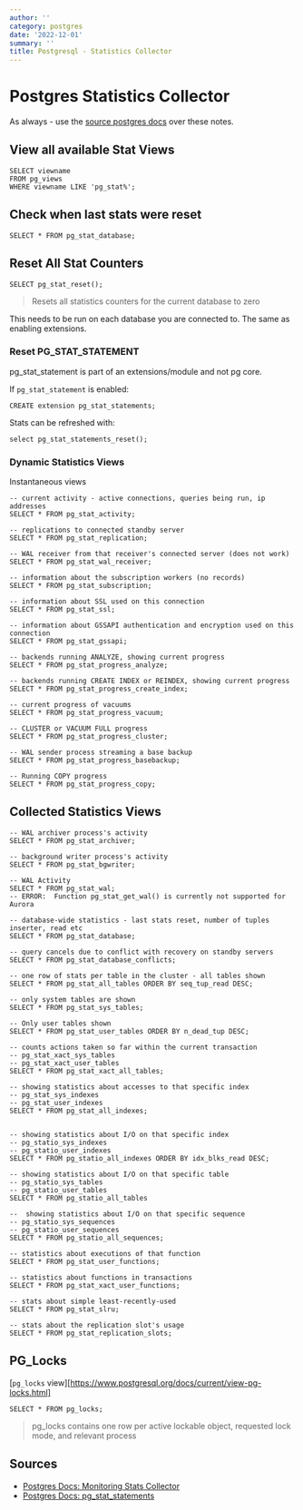 ```yaml
---
author: ''
category: postgres
date: '2022-12-01'
summary: ''
title: Postgresql - Statistics Collector
---
```


# Postgres Statistics Collector

As always - use the [source postgres docs](https://www.postgresql.org/docs/14/monitoring-stats.html#MONITORING-PG-STAT-ACTIVITY-VIEW) over these notes.

## View all available Stat Views

    SELECT viewname
    FROM pg_views
    WHERE viewname LIKE 'pg_stat%';

## Check when last stats were reset

    SELECT * FROM pg_stat_database;

## Reset All Stat Counters

    SELECT pg_stat_reset();

> Resets all statistics counters for the current database to zero

This needs to be run on each database you are connected to. The same as enabling extensions.

### Reset PG_STAT_STATEMENT

pg_stat_statement is part of an extensions/module and not pg core.

If `pg_stat_statement` is enabled:

    CREATE extension pg_stat_statements;

Stats can be refreshed with:

    select pg_stat_statements_reset();

### Dynamic Statistics Views

Instantaneous views

    -- current activity - active connections, queries being run, ip addresses
    SELECT * FROM pg_stat_activity;

    -- replications to connected standby server
    SELECT * FROM pg_stat_replication;

    -- WAL receiver from that receiver's connected server (does not work)
    SELECT * FROM pg_stat_wal_receiver;

    -- information about the subscription workers (no records)
    SELECT * FROM pg_stat_subscription;

    -- information about SSL used on this connection
    SELECT * FROM pg_stat_ssl;

    -- information about GSSAPI authentication and encryption used on this connection
    SELECT * FROM pg_stat_gssapi;

    -- backends running ANALYZE, showing current progress
    SELECT * FROM pg_stat_progress_analyze;

    -- backends running CREATE INDEX or REINDEX, showing current progress
    SELECT * FROM pg_stat_progress_create_index;

    -- current progress of vacuums
    SELECT * FROM pg_stat_progress_vacuum;

    -- CLUSTER or VACUUM FULL progress
    SELECT * FROM pg_stat_progress_cluster;

    -- WAL sender process streaming a base backup
    SELECT * FROM pg_stat_progress_basebackup;

    -- Running COPY progress
    SELECT * FROM pg_stat_progress_copy;

## Collected Statistics Views

    -- WAL archiver process's activity
    SELECT * FROM pg_stat_archiver;

    -- background writer process's activity
    SELECT * FROM pg_stat_bgwriter;

    -- WAL Activity
    SELECT * FROM pg_stat_wal;
    -- ERROR:  Function pg_stat_get_wal() is currently not supported for Aurora

    -- database-wide statistics - last stats reset, number of tuples inserter, read etc
    SELECT * FROM pg_stat_database;

    -- query cancels due to conflict with recovery on standby servers
    SELECT * FROM pg_stat_database_conflicts;

    -- one row of stats per table in the cluster - all tables shown
    SELECT * FROM pg_stat_all_tables ORDER BY seq_tup_read DESC;

    -- only system tables are shown
    SELECT * FROM pg_stat_sys_tables;

    -- Only user tables shown
    SELECT * FROM pg_stat_user_tables ORDER BY n_dead_tup DESC;

    -- counts actions taken so far within the current transaction
    -- pg_stat_xact_sys_tables
    -- pg_stat_xact_user_tables
    SELECT * FROM pg_stat_xact_all_tables;

    -- showing statistics about accesses to that specific index
    -- pg_stat_sys_indexes
    -- pg_stat_user_indexes
    SELECT * FROM pg_stat_all_indexes;


    -- showing statistics about I/O on that specific index
    -- pg_statio_sys_indexes
    -- pg_statio_user_indexes
    SELECT * FROM pg_statio_all_indexes ORDER BY idx_blks_read DESC;

    -- showing statistics about I/O on that specific table
    -- pg_statio_sys_tables
    -- pg_statio_user_tables
    SELECT * FROM pg_statio_all_tables

    --  showing statistics about I/O on that specific sequence
    -- pg_statio_sys_sequences
    -- pg_statio_user_sequences
    SELECT * FROM pg_statio_all_sequences;

    -- statistics about executions of that function
    SELECT * FROM pg_stat_user_functions;

    -- statistics about functions in transactions
    SELECT * FROM pg_stat_xact_user_functions;

    -- stats about simple least-recently-used
    SELECT * FROM pg_stat_slru;

    -- stats about the replication slot's usage
    SELECT * FROM pg_stat_replication_slots;

## PG_Locks

[`pg_locks` view][https://www.postgresql.org/docs/current/view-pg-locks.html]

    SELECT * FROM pg_locks;

> pg_locks contains one row per active lockable object, requested lock mode, and relevant process

## Sources

* [Postgres Docs: Monitoring Stats Collector](https://www.postgresql.org/docs/14/monitoring-stats.html#MONITORING-PG-STAT-ACTIVITY-VIEW)
* [Postgres Docs: pg_stat_statements](https://www.postgresql.org/docs/14/pgstatstatements.html)
